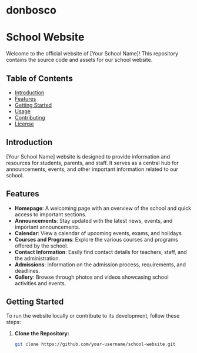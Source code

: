 # donbosco
# School Website

Welcome to the official website of [Your School Name]! This repository contains the source code and assets for our school website.

## Table of Contents

- [Introduction](#introduction)
- [Features](#features)
- [Getting Started](#getting-started)
- [Usage](#usage)
- [Contributing](#contributing)
- [License](#license)

## Introduction

[Your School Name] website is designed to provide information and resources for students, parents, and staff. It serves as a central hub for announcements, events, and other important information related to our school.

## Features

- **Homepage**: A welcoming page with an overview of the school and quick access to important sections.
- **Announcements**: Stay updated with the latest news, events, and important announcements.
- **Calendar**: View a calendar of upcoming events, exams, and holidays.
- **Courses and Programs**: Explore the various courses and programs offered by the school.
- **Contact Information**: Easily find contact details for teachers, staff, and the administration.
- **Admissions**: Information on the admission process, requirements, and deadlines.
- **Gallery**: Browse through photos and videos showcasing school activities and events.

## Getting Started

To run the website locally or contribute to its development, follow these steps:

1. **Clone the Repository:**
   ```bash
   git clone https://github.com/your-username/school-website.git
